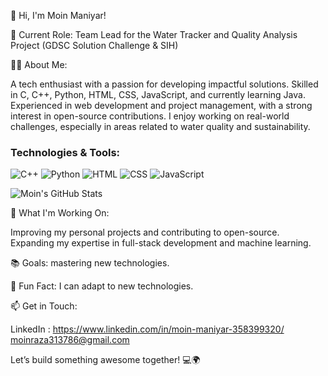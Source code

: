 👋 Hi, I'm Moin Maniyar!

🔭 Current Role: Team Lead for the Water Tracker and Quality Analysis Project (GDSC Solution Challenge & SIH)

👨‍💻 About Me:

A tech enthusiast with a passion for developing impactful solutions.
Skilled in C, C++, Python, HTML, CSS, JavaScript, and currently learning Java.
Experienced in web development and project management, with a strong interest in open-source contributions.
I enjoy working on real-world challenges, especially in areas related to water quality and sustainability.

### Technologies & Tools:
![C++](https://img.shields.io/badge/C++-00599C?style=for-the-badge&logo=cplusplus&logoColor=white)
![Python](https://img.shields.io/badge/Python-3776AB?style=for-the-badge&logo=python&logoColor=white)
![HTML](https://img.shields.io/badge/HTML-E34F26?style=for-the-badge&logo=html5&logoColor=white)
![CSS](https://img.shields.io/badge/CSS-1572B6?style=for-the-badge&logo=css3&logoColor=white)
![JavaScript](https://img.shields.io/badge/JavaScript-F7DF1E?style=for-the-badge&logo=javascript&logoColor=black)

![Moin's GitHub Stats](https://github-readme-stats.vercel.app/api?username=MoinManiyar786&show_icons=true&theme=radical)


🚀 What I'm Working On:

Improving my personal projects and contributing to open-source.
Expanding my expertise in full-stack development and machine learning.

📚 Goals:
mastering new technologies.

🌱 Fun Fact: I can adapt to new technologies.

📫 Get in Touch:

LinkedIn : https://www.linkedin.com/in/moin-maniyar-358399320/
moinraza313786@gmail.com

Let’s build something awesome together! 💻🌍
